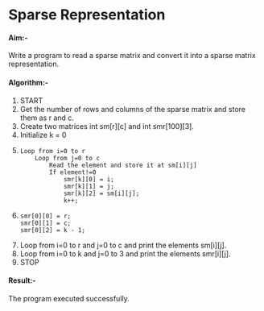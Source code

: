 # Sparse Representation 

#### Aim:-
Write a program to read a sparse matrix and convert it into a sparse matrix representation.

#### Algorithm:-
1. START
1. Get the number of rows and columns of the sparse matrix and store them as r and c.
1. Create two matrices int sm[r][c] and int smr[100][3].
1. Initialize k = 0
1.  ```
    Loop from i=0 to r  
        Loop from j=0 to c  
            Read the element and store it at sm[i][j]  
            If element!=0  
                smr[k][0] = i;  
                smr[k][1] = j;  
                smr[k][2] = sm[i][j];  
                k++;  
    ```
1.  ```
    smr[0][0] = r;
    smr[0][1] = c;
    smr[0][2] = k - 1;
    ```
1. Loop from i=0 to r and j=0 to c and print the elements sm[i][j].
1. Loop from i=0 to k and j=0 to 3 and print the elements smr[i][j].
1. STOP

#### Result:-
The program executed successfully.
